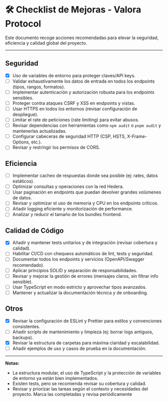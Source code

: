 # 🛠️ Checklist de Mejoras - Valora Protocol

Este documento recoge acciones recomendadas para elevar la seguridad, eficiencia y calidad global del proyecto.

---

## Seguridad

-   [x] Uso de variables de entorno para proteger claves/API keys.
-   [ ] Validar exhaustivamente los datos de entrada en todos los endpoints (tipos, rangos, formatos).
-   [ ] Implementar autenticación y autorización robusta para los endpoints sensibles.
-   [ ] Proteger contra ataques CSRF y XSS en endpoints y vistas.
-   [ ] Usar HTTPS en todos los entornos (revisar configuración de despliegue).
-   [ ] Limitar el rate de peticiones (rate limiting) para evitar abusos.
-   [ ] Revisar dependencias con herramientas como `npm audit` o `pnpm audit` y mantenerlas actualizadas.
-   [ ] Configurar cabeceras de seguridad HTTP (CSP, HSTS, X-Frame-Options, etc.).
-   [ ] Revisar y restringir los permisos de CORS.

## Eficiencia

-   [ ] Implementar cacheo de respuestas donde sea posible (ej: rates, datos estáticos).
-   [ ] Optimizar consultas y operaciones con la red Hedera.
-   [ ] Usar paginación en endpoints que puedan devolver grandes volúmenes de datos.
-   [ ] Revisar y optimizar el uso de memoria y CPU en los endpoints críticos.
-   [ ] Añadir logging eficiente y monitorización de performance.
-   [ ] Analizar y reducir el tamaño de los bundles frontend.

## Calidad de Código

-   [x] Añadir y mantener tests unitarios y de integración (revisar cobertura y calidad).
-   [ ] Habilitar CI/CD con chequeos automáticos de lint, tests y seguridad.
-   [ ] Documentar todos los endpoints y servicios (OpenAPI/Swagger recomendado).
-   [ ] Aplicar principios SOLID y separación de responsabilidades.
-   [ ] Revisar y mejorar la gestión de errores (mensajes claros, sin filtrar info sensible).
-   [ ] Usar TypeScript en modo estricto y aprovechar tipos avanzados.
-   [ ] Mantener y actualizar la documentación técnica y de onboarding.

## Otros

-   [x] Revisar la configuración de ESLint y Prettier para estilos y convenciones consistentes.
-   [ ] Añadir scripts de mantenimiento y limpieza (ej: borrar logs antiguos, backups).
-   [x] Revisar la estructura de carpetas para máxima claridad y escalabilidad.
-   [ ] Añadir ejemplos de uso y casos de prueba en la documentación.

---

**Notas:**

-   La estructura modular, el uso de TypeScript y la protección de variables de entorno ya están bien implementados.
-   Existen tests, pero se recomienda revisar su cobertura y calidad.
-   Revisar y priorizar las tareas según el contexto y necesidades del proyecto. Marca las completadas y revisa periódicamente
